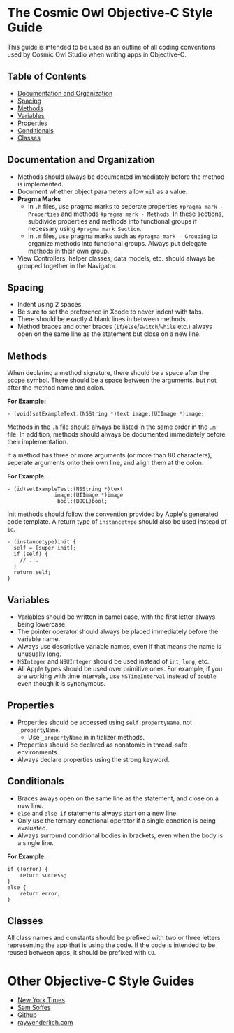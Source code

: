 # The Cosmic Owl Objective-C Style Guide

This guide is intended to be used as an outline of all coding conventions used by Cosmic Owl Studio when writing apps in Objective-C.

## Table of Contents
* [Documentation and Organization](#documentation-and-organization)
* [Spacing](#spacing)
* [Methods](#methods)
* [Variables](#variables)
* [Properties](#properties)
* [Conditionals](#conditionals)
* [Classes](#classes)

## Documentation and Organization
* Methods should always be documented immediately before the method is implemented.
* Document whether object parameters allow `nil` as a value.
* **Pragma Marks**
    - In `.h` files, use pragma marks to seperate properties `#pragma mark - Properties` and methods `#pragma mark - Methods`. In these sections, subdivide properties and methods into functional groups if necessary using `#pragma mark Section`.
    - In `.m` files, use pragma marks such as `#pragma mark - Grouping` to organize methods into functional groups. Always put delegate methods in their own group.
* View Controllers, helper classes, data models, etc. should always be grouped together in the Navigator.

## Spacing
* Indent using 2 spaces.
* Be sure to set the preference in Xcode to never indent with tabs.
* There should be exactly 4 blank lines in between methods. 
* Method braces and other braces (`if`/`else`/`switch`/`while` etc.) always open on the same line as the statement but close on a new line.

## Methods
When declaring a method signature, there should be a space after the scope symbol. There should be a space between the arguments, but not after the method name and colon.

**For Example:**
```objc
- (void)setExampleText:(NSString *)text image:(UIImage *)image;
```

Methods in the `.h` file should always be listed in the same order in the `.m` file. In addition, methods should always be documented immediately before their implementation. 

If a method has three or more arguments (or more than 80 characters), seperate arguments onto their own line, and align them at the colon. 

**For Example:**
```objc
- (id)setExampleTest:(NSString *)text
               image:(UIImage *)image
                bool:(BOOL)bool;
```  

Init methods should follow the convention provided by Apple's generated code template. A return type of `instancetype` should also be used instead of `id`.

```objc
- (instancetype)init {
  self = [super init];
  if (self) {
    // ...
  }
  return self;
}
```

## Variables
* Variables should be written in camel case, with the first letter always being lowercase. 
* The pointer operator should always be placed immediately before the variable name.
* Always use descriptive variable names, even if that means the name is unusually long. 
* `NSInteger` and `NSUInteger` should be used instead of `int`, `long`, etc.
* All Apple types should be used over primitive ones. For example, if you are working with time intervals, use `NSTimeInterval` instead of `double` even though it is synonymous. 

## Properties
* Properties should be accessed using `self.propertyName`, not `_propertyName`. 
    - Use `_propertyName` in initializer methods.
* Properties should be declared as nonatomic in thread-safe environments.
* Always declare properties using the strong keyword.

## Conditionals
* Braces aways open on the same line as the statement, and close on a new line.
* `else` and `else if` statements always start on a new line. 
* Only use the ternary condtional operator if a single condtion is being evaluated. 
* Always surround conditional bodies in brackets, even when the body is a single line. 

**For Example:**
```objc
if (!error) {
    return success;
}
else {
    return error;
}
```

## Classes
All class names and constants should be prefixed with two or three letters representing the app that is using the code. If the code is intended to be reused between apps, it should be prefixed with `CO`.

# Other Objective-C Style Guides
* [New York Times](https://github.com/NYTimes/objective-c-style-guide)
* [Sam Soffes](https://gist.github.com/soffes/812796)
* [Github](https://github.com/github/objective-c-style-guide)
* [raywenderlich.com](https://github.com/raywenderlich/objective-c-style-guide)
